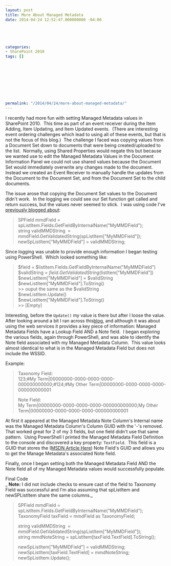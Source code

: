 ```yaml
---
layout: post
title: More About Managed Metadata
date: 2014-04-24 12:52:47.000000000 -04:00





categories:
- SharePoint 2010
tags: []


  

  
  
  
  
  
permalink: "/2014/04/24/more-about-managed-metadata/"
---
```

I recently had more fun with setting Managed Metadata values in SharePoint 2010.&nbsp; This time as part of an event receiver during the Item Adding, Item Updating, and Item Updated events.&nbsp; (There are interesting event ordering challenges which lead to using all of these events, but that is not the focus of this blog.)&nbsp; The challenge I faced was copying values from a Document Set down to documents that were being created/uploaded to the list.&nbsp; Normally, using Shared Properties would negate this but because we wanted use to edit the Managed Metadata Values in the Document Information Panel we could not use shared values because the Document Set would immediately overwrite any changes made to the document.&nbsp; Instead we created an Event Receiver to manually handle the updates from the Document to the Document Set, and from the Document Set to the child documents.

The issue arose that copying the Document Set values to the Document didn't work.&nbsp; In the logging we could see our Set function get called and return success, but the values never seemed to stick.&nbsp; I was using code I've [previously blogged about](http://davidmcwee.com/2014/03/31/setting-managed-metadata/ "Setting Managed Metadata"):

> SPField mmdField = spListItem.Fields.GetFieldByInternalName("MyMMDField");  
> string validMMDString&nbsp; = mmdField.GetValidatedString(spListItem["MyMMDField"]);  
> newSpListItem["MyMMDField"] = validMMDString;

Since logging was unable to provide enough information I began testing using PowerShell.&nbsp; Which looked something like:

> $field = $listItem.Fields.GetFieldByInternalName("MyMMDField")  
> $validString = $field.GetValidatedString($listItem["MyMMDField"])  
> $newListItem["MyMMDField"] = $validString  
> $newListItem["MyMMDField"].ToString()  
> \>\> ouput the same as the $validString  
> $newListItem.Update()  
> $newListItem["MyMMDField"].ToString()  
> \>\> [Empty]

Interesting, before the `Update()` my value is there but after I loose the value.&nbsp; After looking around a bit I ran across this[blog](http://blogs.msdn.com/b/sridhara/archive/2010/07/09/update-taxonomy-field-values-in-a-list-item-through-sharepoint-web-services.aspx "Update taxonomy field values in a list item through SharePoint web services"), and although it was about using the web services it provides a key piece of information: Managed Metadata Fields have a Lookup Field AND a Note field.&nbsp; I began exploring the various fields, again through PowerShell, and was able to identify the Note field associated with my Managed Metadata Column.&nbsp; This value looks almost identical to what is in the Managed Metadata Field but does not include the WSSID.

Example:

> Taxonomy Field:  
> 123;#My Term|00000000-0000-0000-0000-000000000000;#124;#My Other Term|00000000-0000-0000-0000-000000000001
> 
> Note Field:  
> My Term|00000000-0000-0000-0000-000000000000;My Other Term|00000000-0000-0000-0000-000000000001

At first it appeared at the Managed Metadata Note Column's Internal name was the Managed Metadata Column's Column GUID with the '-'s removed.&nbsp; That worked great for 2 of my 3 fields, but one field didn't use that same pattern.&nbsp; Using PowerShell I printed the Managed Metadata Field Definition to the&nbsp;console and discovered a key property: `TextField`.&nbsp; This field is a GUID that stores the ([MSDN Article Here](http://msdn.microsoft.com/en-us/library/microsoft.sharepoint.taxonomy.taxonomyfield.textfield(v=office.14).aspx "TaxonomyField TextField Property")) Note Field's GUID and allows you to get the Manage Metadata's associated Note field.

Finally, once I began setting both the Managed Metadata Field AND the Note field all of my Managed Metadata values would successfully populate.

Final Code  
_ **Note:** I did not include checks to ensure cast of the field to Taxonomy Field was successful and I'm also assuming that spListItem and newSPListItem share the same columns._

> SPField mmdField = spListItem.Fields.GetFieldByInternalName("MyMMDField");  
> TaxonomyField taxField = mmdField as TaxonomyField;
> 
> string validMMDString&nbsp; = mmdField.GetValidatedString(spListItem["MyMMDField"]);  
> string mmdNoteString = spListItem[taxField.TextField].ToString();
> 
> newSpListItem["MyMMDField"] = validMMDString;  
> newSpListItem[taxField.TextField] = mmdNoteString;  
> newSpListItem.Update();

